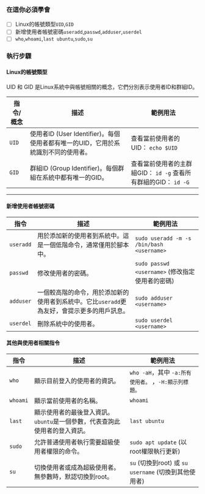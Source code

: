 ### 在這你必須學會
- [ ] Linux的帳號類型`UID`,`GID`
- [ ] 新增使用者帳號密碼`useradd`,`passwd`,`adduser`,`userdel`
- [ ] `who`,`whoami`,`last ubuntu`,`sudo`,`su`

### 執行步驟
#### Linux的帳號類型
UID 和 GID 是Linux系統中與帳號相關的概念，它們分別表示使用者ID和群組ID。

| 指令/概念 | 描述    | 範例用法     |
|----------|------------------|----------|
| `UID`    | 使用者ID (User Identifier)。每個使用者都有唯一的UID，它用於系統識別不同的使用者。 | 查看當前使用者的UID： `echo $UID`                  |
| `GID`    | 群組ID (Group Identifier)。每個群組在系統中都有唯一的GID。 | 查看當前使用者的主群組GID： `id -g` 查看所有群組的GID： `id -G` |

---

#### 新增使用者帳號密碼
| 指令        | 描述              | 範例用法            |
|-------------|---------|---------------|
| `useradd`   | 用於添加新的使用者到系統中。這是一個低階命令，通常僅用於腳本中。 | `sudo useradd -m -s /bin/bash <username>`              |
| `passwd`    | 修改使用者的密碼。                                        | `sudo passwd <username>` (修改指定使用者的密碼)          |
| `adduser`   | 一個較高階的命令，用於添加新的使用者到系統中。它比`useradd`更為友好，會提示更多的用戶訊息。 | `sudo adduser <username>`                               |
| `userdel`   | 刪除系統中的使用者。                                       | `sudo userdel <username>`                                |

#### 其他與使用者相關指令

| 指令           | 描述         | 範例用法                                          |
|----------|-------|-------|
| `who`  | 顯示目前登入的使用者的資訊。 | `who -aH`，其中   `-a:所有使用者。`  ，`-H:顯示列標題。` |
| `whoami`       | 顯示當前使用者的名稱。 | `whoami` |
| `last`   | 顯示使用者的最後登入資訊。`ubuntu`是一個參數，代表查詢此使用者的登入資訊。 | `last ubuntu`   |
| `sudo`   | 允許普通使用者執行需要超級使用者權限的命令。    | `sudo apt update` (以root權限執行更新)    |
| `su`  | 切換使用者或成為超級使用者。無參數時，默認切換到root。  | `su` (切換到root) 或 `su username` (切換到其他使用者) |
